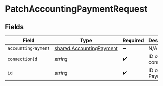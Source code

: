 # PatchAccountingPaymentRequest


## Fields

| Field                                                                | Type                                                                 | Required                                                             | Description                                                          |
| -------------------------------------------------------------------- | -------------------------------------------------------------------- | -------------------------------------------------------------------- | -------------------------------------------------------------------- |
| `accountingPayment`                                                  | [shared.AccountingPayment](../../models/shared/accountingpayment.md) | :heavy_minus_sign:                                                   | N/A                                                                  |
| `connectionId`                                                       | *string*                                                             | :heavy_check_mark:                                                   | ID of the connection                                                 |
| `id`                                                                 | *string*                                                             | :heavy_check_mark:                                                   | ID of the Payment                                                    |